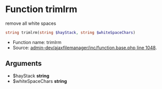 Function trimlrm
===========================

remove all white spaces



```php
string trimlrm(string $hayStack, string $whiteSpaceChars)
```

* Function name: trimlrm
* Source: [admin-dev/ajaxfilemanager/inc/function.base.php line 1048](https://github.com/PrestaShop/PrestaShop/blob/1.5.4.1/admin-dev/ajaxfilemanager/inc/function.base.php#L1048).

Arguments
---------

* $hayStack **string**
* $whiteSpaceChars **string**

